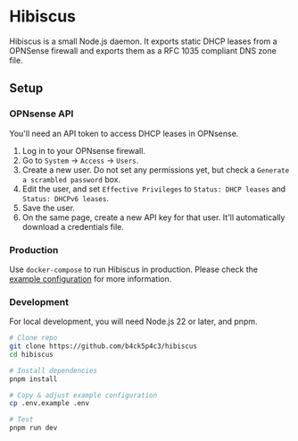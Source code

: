 # Hibiscus

Hibiscus is a small Node.js daemon. It exports static DHCP leases from a OPNSense
firewall and exports them as a RFC 1035 compliant DNS zone file.

## Setup

### OPNsense API

You'll need an API token to access DHCP leases in OPNsense.

1. Log in to your OPNsense firewall.
2. Go to `System` -> `Access` -> `Users`.
3. Create a new user. Do not set any permissions yet, but check a `Generate a scrambled password` box.
4. Edit the user, and set `Effective Privileges` to `Status: DHCP leases` and `Status: DHCPv6 leases`.
5. Save the user.
6. On the same page, create a new API key for that user. It'll automatically download a credentials file.

### Production

Use `docker-compose` to run Hibiscus in production.
Please check the [example configuration](docker-compose.yml) for more information.

### Development

For local development, you will need Node.js 22 or later, and pnpm.

```sh
# Clone repo
git clone https://github.com/b4ck5p4c3/hibiscus
cd hibiscus

# Install dependencies
pnpm install

# Copy & adjust example configuration
cp .env.example .env

# Test
pnpm run dev
```
